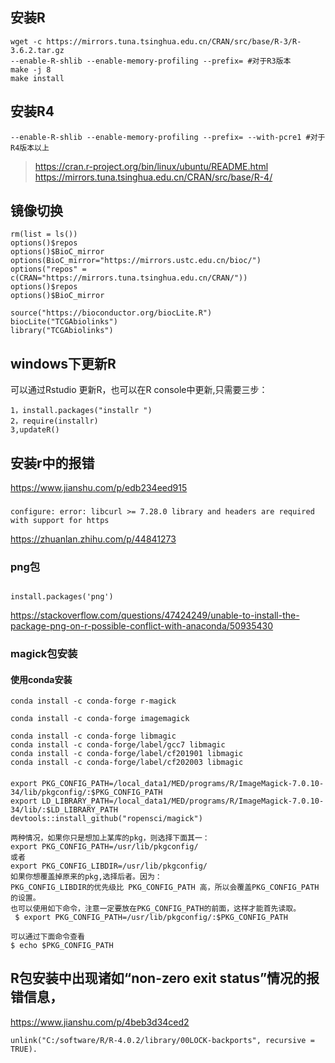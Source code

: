 ## 安装R
```
wget -c https://mirrors.tuna.tsinghua.edu.cn/CRAN/src/base/R-3/R-3.6.2.tar.gz
--enable-R-shlib --enable-memory-profiling --prefix= #对于R3版本
make -j 8
make install 
```

## 安装R4
```
--enable-R-shlib --enable-memory-profiling --prefix= --with-pcre1 #对于R4版本以上
```
> https://cran.r-project.org/bin/linux/ubuntu/README.html
> https://mirrors.tuna.tsinghua.edu.cn/CRAN/src/base/R-4/

## 镜像切换

```
rm(list = ls()) 
options()$repos 
options()$BioC_mirror
options(BioC_mirror="https://mirrors.ustc.edu.cn/bioc/")
options("repos" = c(CRAN="https://mirrors.tuna.tsinghua.edu.cn/CRAN/"))
options()$repos 
options()$BioC_mirror

source("https://bioconductor.org/biocLite.R")
biocLite("TCGAbiolinks")
library("TCGAbiolinks")
```

## windows下更新R
可以通过Rstudio 更新R，也可以在R console中更新,只需要三步：
```
1，install.packages("installr ")
2，require(installr)
3,updateR()
```

## 安装r中的报错
https://www.jianshu.com/p/edb234eed915

### 
```
configure: error: libcurl >= 7.28.0 library and headers are required with support for https
```
https://zhuanlan.zhihu.com/p/44841273

### png包 
```

install.packages('png')
```
https://stackoverflow.com/questions/47424249/unable-to-install-the-package-png-on-r-possible-conflict-with-anaconda/50935430

###  magick包安装
#### 使用conda安装
```
conda install -c conda-forge r-magick

conda install -c conda-forge imagemagick

conda install -c conda-forge libmagic
conda install -c conda-forge/label/gcc7 libmagic
conda install -c conda-forge/label/cf201901 libmagic
conda install -c conda-forge/label/cf202003 libmagic
```
#### 
```
export PKG_CONFIG_PATH=/local_data1/MED/programs/R/ImageMagick-7.0.10-34/lib/pkgconfig/:$PKG_CONFIG_PATH
export LD_LIBRARY_PATH=/local_data1/MED/programs/R/ImageMagick-7.0.10-34/lib/:$LD_LIBRARY_PATH
devtools::install_github("ropensci/magick")
```

```
两种情况，如果你只是想加上某库的pkg，则选择下面其一：
export PKG_CONFIG_PATH=/usr/lib/pkgconfig/ 
或者 
export PKG_CONFIG_LIBDIR=/usr/lib/pkgconfig/ 
如果你想覆盖掉原来的pkg,选择后者。因为：
PKG_CONFIG_LIBDIR的优先级比 PKG_CONFIG_PATH 高，所以会覆盖PKG_CONFIG_PATH的设置。
也可以使用如下命令，注意一定要放在PKG_CONFIG_PATH的前面，这样才能首先读取。
 $ export PKG_CONFIG_PATH=/usr/lib/pkgconfig/:$PKG_CONFIG_PATH
 
可以通过下面命令查看
$ echo $PKG_CONFIG_PATH
```

## R包安装中出现诸如“non-zero exit status”情况的报错信息，
https://www.jianshu.com/p/4beb3d34ced2
```
unlink("C:/software/R/R-4.0.2/library/00LOCK-backports", recursive = TRUE).

```
